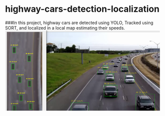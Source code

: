 # highway-cars-detection-localization
###In this project, highway cars are detected using YOLO, Tracked using SORT, and localized in a local map estimating their speeds.
![](https://github.com/a14s/highway-cars-detection-localization/blob/main/highway.png)
